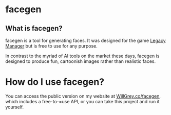 # facegen

## What is facegen?

facegen is a tool for generating faces. It was designed for the game [Legacy Manager](https://legacymanager.net) but is free to use for any purpose.

In contrast to the myriad of AI tools on the market these days, facegen is designed to produce fun, cartoonish images rather than realistic faces.

# How do I use facegen?

You can access the public version on my website at [WillGrey.co/facegen](https://willgrey.co/facegen), which includes a free-to-=use API, or you can take this project and run it yourself.
